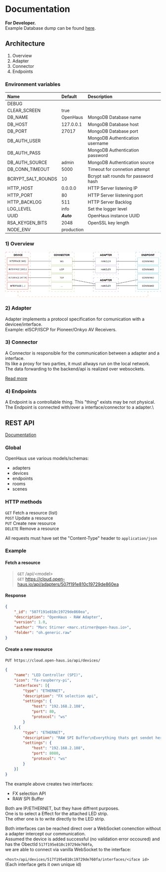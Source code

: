 # Documentation
**For Developer.**\
Example Database dump can be found [here](./assets/database.gz).

## Architecture
1) Overview
2) Adapter
3) Connector
4) Endpoints


### Environment variables
| Name               | Default    | Description                          |
| :----------------- | :--------- | :----------------------------------- |
| DEBUG              |            |                                      |
| CLEAR_SCREEN       | true       |                                      |
| DB_NAME            | OpenHaus   | MongoDB Database name                |
| DB_HOST            | 127.0.0.1  | MongoDB Database host                |
| DB_PORT            | 27017      | MongoDB Database port                |
| DB_AUTH_USER       |            | MongoDB Authentication username      |
| DB_AUTH_PASS       |            | MongoDB Authentication password      |
| DB_AUTH_SOURCE     | admin      | MongoDB Authentication source        |
| DB_CONN_TIMEOUT    | 5000       | Timeout for connetion attempt        |
| BCRYPT_SALT_ROUNDS | 10         | Bcrypt salt rounds for password hash |
| HTTP_HOST          | 0.0.0.0    | HTTP Server listening IP             |
| HTTP_PORT          | 80         | HTTP Server liistening port          |
| HTTP_BACKLOG       | 511        | HTTP Server Backlog                  |
| LOG_LEVEL          | info       | Set the logger level                 |
| UUID               | *__Auto__* | OpenHaus instance UUID               |
| RSA_KEYGEN_BITS    | 2048       | OpenSSL key length                   |
| NODE_ENV           | production |                                      |


### 1) Overview
![architecture](assets/img/architecture.png)

### 2) Adapter
Adapter implements a protocol specification for comunication with a devicee/interface.\
Example: eISCP/ISCP for Pioneer/Onkyo AV Receivers.

### 3) Connector
A Connector is responsible for the communication between a adapter and a interface.\
Its like a proxy for two parties, it must allways run on the local network.\
The data forwarding to the backend/api is realized over websockets.

[Read more](./Connector.md)

### 4) Endpoints
A Endpoint is a controllable thing. This "thing" exists may be not physical.\
The Endpoint is connected with/over a interface/connector to a adapter.\


## REST API
[Documentation](./rest-api.md)

### Global

OpenHaus use various models/schemas:
- adapters
- devices
- endpoints
- rooms
- scenes

### HTTP methods
`GET` Fetch a resource (list)\
`POST` Update a resource\
`PUT` Create new resource\
`DELETE` Remove a resource

All requests must have set the "Content-Type" header to `application/json`

### Example

#### Fetch a resource
> `GET` /api/\<model>\
> `GET` https://cloud.open-haus.io/api/adapters/507f191e810c19729de860ea

#### Response
```json
{
    "_id": "507f191e810c19729de860ea",
    "description": "OpenHaus - RAW Adapter",
    "version": 1.0,
    "author": "Marc Stirner <marc.stirner@open-haus.io>",
    "folder": "oh.generic.raw"
}
```

#### Create a new resource
`PUT https://cloud.open-haus.io/api/devices/`
```json
{
    "name": "LED Controller (SPI)",
    "icon": "fa-raspberry-pi",
    "interfaces": [{
        "type": "ETHERNET",
        "description": "FX selection api",
        "settings": {
        	"host": "192.168.2.108",
           	"port": 80,
           	"protocol": "ws"
        }
	},{
        "type": "ETHERNET",
        "description": "RAW SPI Buffer\nEverything thats get sendet here, is writen on the spi bus!",
        "settings": {
        	"host": "192.168.2.108",
           	"port": 8080,
           	"protocol": "ws"
        }
	}]
}
```

The example above creates two interfaces:
- FX selection API
- RAW SPI Buffer

Both are IP/ETHERNET, but they have diffrent purposes.\
One is to select a Effect for the attached LED strip.\
The other one is to write directly to the LED strip.

Both interfaces can be reached direct over a WebSocket conenction without a adapter intercept our communication.\
Assumed the device is added successful (no validation error occoured) and has the ObectId `517f195e810c19729de760fa`,\
we are able to connect via vanilla WebSocket to the interface:

`<host>/api/devices/517f195e810c19729de760fa/interfaces/<iface id>`
(Each interface gets it own unique id)
